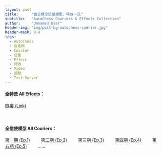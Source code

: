 ```yaml
---
layout: post
title: 		"自走棋全信使模型、特效一览"
subtitle: 	"AutoChess Couriers & Effects Collection"
author: 	"Unnamed_User"
header-img: "img/post-bg-autochess-courier.jpg"
header-mask: 0.4
tags:
  - AutoChess
  - 自走棋
  - Courier
  - 信使
  - Effect
  - 特效
  - Video
  - 视频
  - Test Server
---
```


#### 全特效 All Effects： 
[链接 (Link)](http://t.cn/ExYaXF4) 

　

#### 全信使模型 All Couriers： 
[第一期 (Ep.1)][1] 　　 [第二期 (Ep.2)][2] 　　 
[第三期 (Ep.3)][3] 　　 [第四期 (Ep.4)][4] 　　 
[第五期 (Ep.5)][5] 　　 ……

　

[1]: http://t.cn/EJf6tzP
[2]: http://t.cn/EiqV4Gf
[3]: http://t.cn/Ei1Afxu
[4]: http://t.cn/E63Z9Xd
[5]: http://t.cn/EXKDTKF